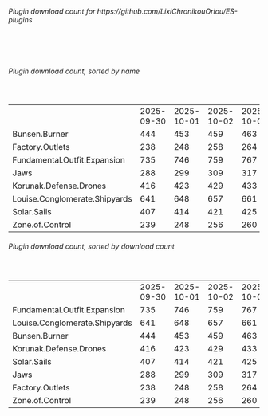 <h6>Plugin download count for https://github.com/LixiChronikouOriou/ES-plugins</h6><br>
<br>
<h6>Plugin download count, sorted by name</h6><sub><sup><br>
<table>
	<tr>
		<td></td>
		<td>2025-09-30</td>
		<td>2025-10-01</td>
		<td>2025-10-02</td>
		<td>2025-10-03</td>
		<td>2025-10-04</td>
		<td>2025-10-05</td>
		<td>2025-10-06</td>
		<td>today +</td>
	</tr>
	<tr>
		<td>Bunsen.Burner</td>
		<td>444</td>
		<td>453</td>
		<td>459</td>
		<td>463</td>
		<td>469</td>
		<td>476</td>
		<td>478</td>
		<td>+ 2</td>
	</tr>
	<tr>
		<td>Factory.Outlets</td>
		<td>238</td>
		<td>248</td>
		<td>258</td>
		<td>264</td>
		<td>269</td>
		<td>276</td>
		<td>278</td>
		<td>+ 2</td>
	</tr>
	<tr>
		<td>Fundamental.Outfit.Expansion</td>
		<td>735</td>
		<td>746</td>
		<td>759</td>
		<td>767</td>
		<td>772</td>
		<td>788</td>
		<td>790</td>
		<td>+ 2</td>
	</tr>
	<tr>
		<td>Jaws</td>
		<td>288</td>
		<td>299</td>
		<td>309</td>
		<td>317</td>
		<td>321</td>
		<td>334</td>
		<td>336</td>
		<td>+ 2</td>
	</tr>
	<tr>
		<td>Korunak.Defense.Drones</td>
		<td>416</td>
		<td>423</td>
		<td>429</td>
		<td>433</td>
		<td>438</td>
		<td>445</td>
		<td>447</td>
		<td>+ 2</td>
	</tr>
	<tr>
		<td>Louise.Conglomerate.Shipyards</td>
		<td>641</td>
		<td>648</td>
		<td>657</td>
		<td>661</td>
		<td>669</td>
		<td>683</td>
		<td>685</td>
		<td>+ 2</td>
	</tr>
	<tr>
		<td>Solar.Sails</td>
		<td>407</td>
		<td>414</td>
		<td>421</td>
		<td>425</td>
		<td>430</td>
		<td>438</td>
		<td>440</td>
		<td>+ 2</td>
	</tr>
	<tr>
		<td>Zone.of.Control</td>
		<td>239</td>
		<td>248</td>
		<td>256</td>
		<td>260</td>
		<td>264</td>
		<td>271</td>
		<td>273</td>
		<td>+ 2</td>
	</tr>
</table>
</sub></sup>
<h6>Plugin download count, sorted by download count</h6><sub><sup><br>
<table>
	<tr>
		<td></td>
		<td>2025-09-30</td>
		<td>2025-10-01</td>
		<td>2025-10-02</td>
		<td>2025-10-03</td>
		<td>2025-10-04</td>
		<td>2025-10-05</td>
		<td>2025-10-06</td>
		<td>today +</td>
	</tr>
	<tr>
		<td>Fundamental.Outfit.Expansion</td>
		<td>735</td>
		<td>746</td>
		<td>759</td>
		<td>767</td>
		<td>772</td>
		<td>788</td>
		<td>790</td>
		<td>+ 2</td>
	</tr>
	<tr>
		<td>Louise.Conglomerate.Shipyards</td>
		<td>641</td>
		<td>648</td>
		<td>657</td>
		<td>661</td>
		<td>669</td>
		<td>683</td>
		<td>685</td>
		<td>+ 2</td>
	</tr>
	<tr>
		<td>Bunsen.Burner</td>
		<td>444</td>
		<td>453</td>
		<td>459</td>
		<td>463</td>
		<td>469</td>
		<td>476</td>
		<td>478</td>
		<td>+ 2</td>
	</tr>
	<tr>
		<td>Korunak.Defense.Drones</td>
		<td>416</td>
		<td>423</td>
		<td>429</td>
		<td>433</td>
		<td>438</td>
		<td>445</td>
		<td>447</td>
		<td>+ 2</td>
	</tr>
	<tr>
		<td>Solar.Sails</td>
		<td>407</td>
		<td>414</td>
		<td>421</td>
		<td>425</td>
		<td>430</td>
		<td>438</td>
		<td>440</td>
		<td>+ 2</td>
	</tr>
	<tr>
		<td>Jaws</td>
		<td>288</td>
		<td>299</td>
		<td>309</td>
		<td>317</td>
		<td>321</td>
		<td>334</td>
		<td>336</td>
		<td>+ 2</td>
	</tr>
	<tr>
		<td>Factory.Outlets</td>
		<td>238</td>
		<td>248</td>
		<td>258</td>
		<td>264</td>
		<td>269</td>
		<td>276</td>
		<td>278</td>
		<td>+ 2</td>
	</tr>
	<tr>
		<td>Zone.of.Control</td>
		<td>239</td>
		<td>248</td>
		<td>256</td>
		<td>260</td>
		<td>264</td>
		<td>271</td>
		<td>273</td>
		<td>+ 2</td>
	</tr>
</table>
</sub></sup>
